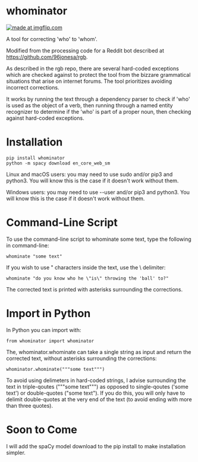 # whominator

<a href="https://imgflip.com/i/4ahyja"><img src="https://i.imgflip.com/4ahyja.jpg" title="made at imgflip.com"/></a><div>

A tool for correcting 'who' to 'whom'.

Modified from the processing code for a Reddit bot described at https://github.com/96jonesa/rgb.

As described in the rgb repo, there are several hard-coded exceptions which are checked against to protect the tool from the bizzare grammatical situations that arise on internet forums. The tool prioritizes avoiding incorrect corrections.

It works by running the text through a dependency parser to check if 'who' is used as the object of a verb, then running through a named entity recognizer to determine if the 'who' is part of a proper noun, then checking against hard-coded exceptions.

# Installation

    pip install whominator
    python -m spacy download en_core_web_sm
    
Linux and macOS users: you may need to use sudo and/or pip3 and python3. You will know this is the case if it doesn't work without them.

Windows users: you may need to use --user and/or pip3 and python3. You will know this is the case if it doesn't work without them.
    
# Command-Line Script

To use the command-line script to whominate some text, type the following in command-line:

    whominate "some text"
    
If you wish to use " characters inside the text, use the \ delimiter:

    whominate "do you know who he \"is\" throwing the 'ball' to?"
    
The corrected text is printed with asterisks surrounding the corrections.

# Import in Python

In Python you can import with:

    from whominator import whominator
    
The, whominator.whominate can take a single string as input and return the corrected text, without asterisks surrounding the corrections:

    whominator.whominate("""some text""")
    
To avoid using delimeters in hard-coded strings, I advise surrounding the text in triple-qoutes ("""some text""") as opposed to single-qoutes ('some text') or double-quotes ("some text"). If you do this, you will only have to delimit double-quotes at the very end of the text (to avoid ending with more than three quotes).

# Soon to Come

I will add the spaCy model download to the pip install to make installation simpler.
